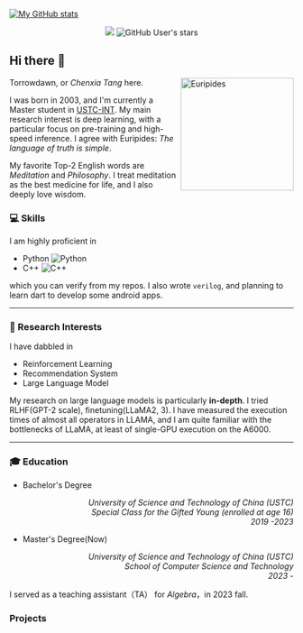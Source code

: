 [![My GitHub stats](https://github-readme-stats.vercel.app/api?username=Tomorrowdawn&count_private=True)](https://github.com/anuraghazra/github-readme-stats)

<div align="center">
  
  ![](https://komarev.com/ghpvc/?username=Tomorrowdawn) ![GitHub User's stars](https://img.shields.io/github/stars/Tomorrowdawn) 
  
</div>

## Hi there 👋

<img align="right" width="200" src="https://hips.hearstapps.com/hmg-prod/images/euripides-9289335-1-402.jpg" alt="Euripides">

Torrowdawn, or *Chenxia Tang* here. 

I was born in 2003, and I'm currently a Master student in [USTC-INT](https://int-ustc.github.io/). My main research interest is deep learning, with a particular focus on pre-training and high-speed inference. I agree with Euripides: *The language of truth is simple*.

My favorite Top-2 English words are *Meditation* and *Philosophy*. I treat meditation as the best medicine for life, and I also deeply love wisdom. 

### 💻 Skills

I am highly proficient in 

- Python ![Python](https://img.shields.io/badge/python-3670A0?style=for-the-badge&logo=python&logoColor=ffdd54)
- C++ ![C++](https://img.shields.io/badge/c++-%2300599C.svg?style=for-the-badge&logo=c%2B%2B&logoColor=white)

which you can verify from my repos. I also wrote `verilog`, and planning to learn dart to develop some android apps.

---

### 🔬 Research Interests

I have dabbled in

- Reinforcement Learning
- Recommendation System
- Large Language Model

My research on large language models is particularly **in-depth**. I tried RLHF(GPT-2 scale), finetuning(LLaMA2, 3). I have measured the execution times of almost all operators in LLAMA, and I am quite familiar with the bottlenecks of LLaMA, at least of single-GPU execution on the A6000.



---

### 🎓 Education

- Bachelor's Degree

<p align="right">
<em>University of Science and Technology of China (USTC) <br> Special Class for the Gifted Young (enrolled at age 16) <br> 2019 -2023</em>
</p>

- Master's Degree(Now)

<p align="right">
<em>University of Science and Technology of China (USTC) <br> School of Computer Science and Technology <br> 2023 - </em>
</p>

I served as a teaching assistant（TA） for *Algebra*，in 2023 fall.

### Projects


